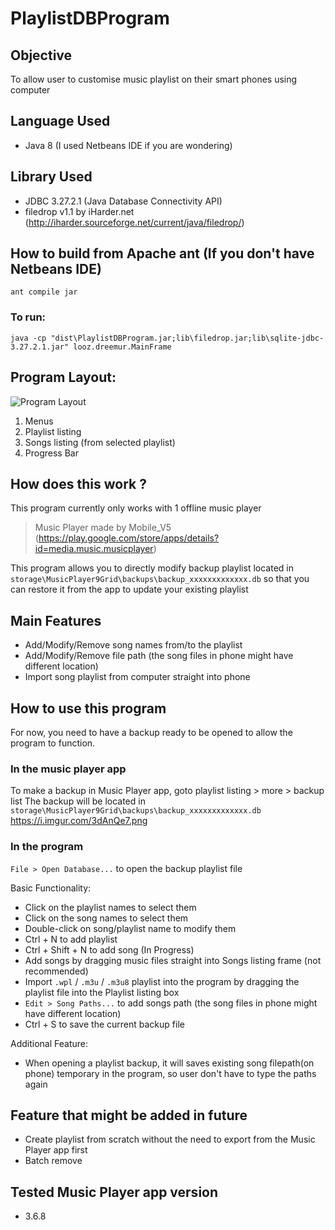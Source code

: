 # PlaylistDBProgram
## Objective
To allow user to customise music playlist on their smart phones using computer

## Language Used
- Java 8 (I used Netbeans IDE if you are wondering)

## Library Used
- JDBC 3.27.2.1 (Java Database Connectivity API)
- filedrop v1.1 by iHarder.net (http://iharder.sourceforge.net/current/java/filedrop/)

## How to build from Apache ant (If you don't have Netbeans IDE)
`ant compile jar`
### To run:
`java -cp "dist\PlaylistDBProgram.jar;lib\filedrop.jar;lib\sqlite-jdbc-3.27.2.1.jar" looz.dreemur.MainFrame`

## Program Layout: 
![Program Layout](https://i.imgur.com/mBU71IT.png)
1. Menus
2. Playlist listing
3. Songs listing (from selected playlist)
4. Progress Bar

## How does this work ?
This program currently only works with 1 offline music player

> Music Player made by Mobile_V5 (https://play.google.com/store/apps/details?id=media.music.musicplayer)


This program allows you to directly modify backup playlist located in `storage\MusicPlayer9Grid\backups\backup_xxxxxxxxxxxxx.db`
so that you can restore it from the app to update your existing playlist

## Main Features
- Add/Modify/Remove song names from/to the playlist
- Add/Modify/Remove file path (the song files in phone might have different location)
- Import song playlist from computer straight into phone

## How to use this program
For now, you need to have a backup ready to be opened to allow the program to function.

### In the music player app
To make a backup in Music Player app, goto playlist listing > more > backup list
The backup will be located in `storage\MusicPlayer9Grid\backups\backup_xxxxxxxxxxxxx.db` https://i.imgur.com/3dAnQe7.png

### In the program

`File > Open Database...` to open the backup playlist file

Basic Functionality: 
- Click on the playlist names to select them
- Click on the song names to select them
- Double-click on song/playlist name to modify them
- Ctrl + N to add playlist
- Ctrl + Shift + N to add song (In Progress)
- Add songs by dragging music files straight into Songs listing frame (not recommended)
- Import `.wpl` / `.m3u` / `.m3u8` playlist into the program by dragging the playlist file into the Playlist listing box
- `Edit > Song Paths...` to add songs path (the song files in phone might have different location)
- Ctrl + S to save the current backup file

Additional Feature:
- When opening a playlist backup, it will saves existing song filepath(on phone) temporary in the program, so user don't have to type the paths again

## Feature that might be added in future
- Create playlist from scratch without the need to export from the Music Player app first
- Batch remove

## Tested Music Player app version
- 3.6.8
